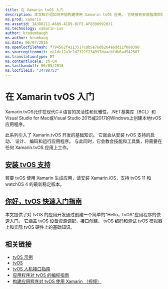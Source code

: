 ```yaml
---
title: 在 Xamarin tvOS 入门
description: 本文档介绍如何开始构建使用 Xamarin tvOS 应用。 它链接到安装指南和快速入门指南。
ms.prod: xamarin
ms.assetid: 1A3D8211-A689-41D9-BCFE-AF8398992031
ms.technology: xamarin-ios
author: bradumbaugh
ms.author: brumbaug
ms.date: 06/07/2016
ms.openlocfilehash: f794562f4113517c8b5e768b264a6dd11f088390
ms.sourcegitcommit: ea1dc12a3c2d7322f234997daacbfdb6ad542507
ms.translationtype: MT
ms.contentlocale: zh-CN
ms.lasthandoff: 06/05/2018
ms.locfileid: "34788753"
---
```

# <a name="getting-started-with-tvos-in-xamarin"></a>在 Xamarin tvOS 入门

Xamarin.tvOS允许在现代C＃语言的灵活性和优雅性，.NET基类库（BCL）和 Visual Studio for Mac或Visual Studio 2015或2017的Windows上创建本地tvOS应用程序。

此系列引入了 Xamarin.tvOS 开发的基础知识。 它就会从安装 tvOS 支持的启动、 设计、 编码和运行应用程序。 与此同时，它会教会技能和工具集，将需要在任何 Xamarin.tvOS 应用上工作。

## <a name="installing-tvos-supportiostvosget-startedinstallationmd"></a>[安装 tvOS 支持](~/ios/tvos/get-started/installation.md)

若要 tvOS 使用 Xamarin 生成应用，请安装 Xamarin.iOS，支持 tvOS 11 和 watchOS 4 的最新稳定版本。

## <a name="hello-tvos-quick-start-guideiostvosget-startedhello-tvosmd"></a>[你好，tvOS 快速入门指南](~/ios/tvos/get-started/hello-tvos.md)

本文提供了对 tvOS 的应用开发通过创建一个简单的"Hello，tvOS"应用程序的快速入门。 它涵盖 tvOS 设备资源调配，接口创建、 tvOS 编码和测试 tvOS 模拟器上和实际 tvOS 硬件上的基础知识。


## <a name="related-links"></a>相关链接

- [tvOS 示例](https://developer.xamarin.com/samples/tvos/all/)
- [tvOS](https://developer.apple.com/tvos/)
- [tvOS 人机接口指南](https://developer.apple.com/tvos/human-interface-guidelines/)
- [应用程序对 tvOS 的编程指南](https://developer.apple.com/library/prerelease/tvos/documentation/General/Conceptual/AppleTV_PG/)
- [构建应用程序对 tvOS 使用 Xamarin （视频）](https://university.xamarin.com/lightninglectures/tvos-with-xamarin)
